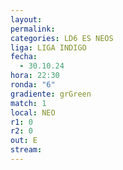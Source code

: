 ```yaml
---
layout: 
permalink: 
categories: LD6 ES NEOS
liga: LIGA INDIGO
fecha:
  - 30.10.24
hora: 22:30
ronda: "6"
gradiente: grGreen
match: 1
local: NEO
r1: 0
r2: 0
out: E
stream:
---
```

